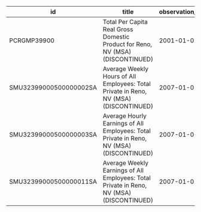 | id                     | title                                                                                    | observation_start   | observation_end   |
|------------------------|------------------------------------------------------------------------------------------|---------------------|-------------------|
| PCRGMP39900            | Total Per Capita Real Gross Domestic Product for Reno, NV (MSA) (DISCONTINUED)           | 2001-01-01          | 2017-01-01        |
| SMU32399000500000002SA | Average Weekly Hours of All Employees: Total Private in Reno, NV (MSA) (DISCONTINUED)    | 2007-01-01          | 2022-03-01        |
| SMU32399000500000003SA | Average Hourly Earnings of All Employees: Total Private in Reno, NV (MSA) (DISCONTINUED) | 2007-01-01          | 2022-03-01        |
| SMU32399000500000011SA | Average Weekly Earnings of All Employees: Total Private in Reno, NV (MSA) (DISCONTINUED) | 2007-01-01          | 2022-03-01        |